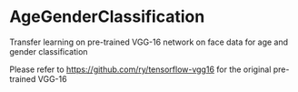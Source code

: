 # AgeGenderClassification

Transfer learning on pre-trained VGG-16 network on face data for age and gender classification

Please refer to https://github.com/ry/tensorflow-vgg16 for the original pre-trained VGG-16
